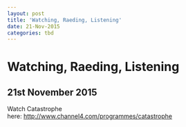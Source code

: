 ```yaml
---
layout: post
title: 'Watching, Raeding, Listening'
date: 21-Nov-2015
categories: tbd
---
```


# Watching, Raeding, Listening

## 21st November 2015

Watch Catastrophe here: http://www.channel4.com/programmes/catastrophe
